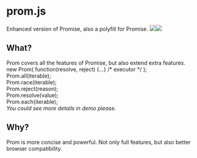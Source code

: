 # prom.js
Enhanced version of Promise, also a polyfill for Promise.
![](https://img.shields.io/badge/version-1.0.1-brightgreen.svg)![](https://img.shields.io/badge/author-Alley%20Luo-blue.svg)
<h2>What?</h2>
Prom covers all the features of Promise, but also extend extra features.<br>
new Prom( function(resolve, reject) {...} /* executor */  );<br>
Prom.all(iterable);<br>
Prom.race(iterable);<br>
Prom.reject(reason);<br>
Prom.resolve(value);<br>
Prom.each(iterable);<br>
<i>You could see more details in demo please.</i><br>
<h2>Why?</h2>
Prom is more concise and powerful. Not only full features, but also better browser compatibility.
